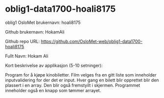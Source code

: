 # oblig1-data1700-hoali8175
 oblig1
OsloMet brukernavn: hoali8175

Github brukernavn: HokamAli

Github repo URL: https://github.com/OsloMet-web/oblig1-data1700-hoali8175

Fullt Navn: Hokam Ali

Kort beskrivelse av applikasjon (5-10 setninger):

Program for å kjøpe kinobiletter. Film velges fra en gitt liste som inneholder inputvalidering for der det er input. Hver gang en bilett blir opprettet blir den plassert i en array. Den blir også fremstyilt i skjermen. Programmet inneholder også en knapp som tømmer arrayet.